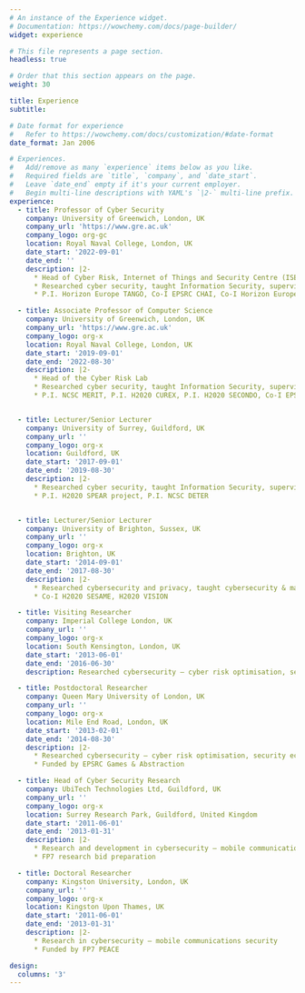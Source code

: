 ```yaml
---
# An instance of the Experience widget.
# Documentation: https://wowchemy.com/docs/page-builder/
widget: experience

# This file represents a page section.
headless: true

# Order that this section appears on the page.
weight: 30

title: Experience
subtitle:

# Date format for experience
#   Refer to https://wowchemy.com/docs/customization/#date-format
date_format: Jan 2006

# Experiences.
#   Add/remove as many `experience` items below as you like.
#   Required fields are `title`, `company`, and `date_start`.
#   Leave `date_end` empty if it's your current employer.
#   Begin multi-line descriptions with YAML's `|2-` multi-line prefix.
experience:
  - title: Professor of Cyber Security
    company: University of Greenwich, London, UK
    company_url: 'https://www.gre.ac.uk'
    company_logo: org-gc
    location: Royal Naval College, London, UK
    date_start: '2022-09-01'
    date_end: ''
    description: |2-
      * Head of Cyber Risk, Internet of Things and Security Centre (ISEC)
      * Researched cyber security, taught Information Security, supervised BSc & PhD
      * P.I. Horizon Europe TANGO, Co-I EPSRC CHAI, Co-I Horizon Europe SUN

  - title: Associate Professor of Computer Science
    company: University of Greenwich, London, UK
    company_url: 'https://www.gre.ac.uk'
    company_logo: org-x
    location: Royal Naval College, London, UK
    date_start: '2019-09-01'
    date_end: '2022-08-30'
    description: |2-
      * Head of the Cyber Risk Lab
      * Researched cyber security, taught Information Security, supervised BSc & PhD
      * P.I. NCSC MERIT, P.I. H2020 CUREX, P.I. H2020 SECONDO, Co-I EPSRC CHAI project


  - title: Lecturer/Senior Lecturer
    company: University of Surrey, Guildford, UK
    company_url: ''
    company_logo: org-x
    location: Guildford, UK
    date_start: '2017-09-01'
    date_end: '2019-08-30'
    description: |2-
      * Researched cyber security, taught Information Security, supervised BSc/MSc & PhD
      * P.I. H2020 SPEAR project, P.I. NCSC DETER


  - title: Lecturer/Senior Lecturer
    company: University of Brighton, Sussex, UK
    company_url: ''
    company_logo: org-x
    location: Brighton, UK
    date_start: '2014-09-01'
    date_end: '2017-08-30'
    description: |2-
      * Researched cybersecurity and privacy, taught cybersecurity & mathematics, supervised BSc/MSc & PhD
      * Co-I H2020 SESAME, H2020 VISION

  - title: Visiting Researcher
    company: Imperial College London, UK
    company_url: ''
    company_logo: org-x
    location: South Kensington, London, UK
    date_start: '2013-06-01'
    date_end: '2016-06-30'
    description: Researched cybersecurity – cyber risk optimisation, security economics

  - title: Postdoctoral Researcher
    company: Queen Mary University of London, UK
    company_url: ''
    company_logo: org-x
    location: Mile End Road, London, UK
    date_start: '2013-02-01'
    date_end: '2014-08-30'
    description: |2-
      * Researched cybersecurity – cyber risk optimisation, security economics
      * Funded by EPSRC Games & Abstraction

  - title: Head of Cyber Security Research
    company: UbiTech Technologies Ltd, Guildford, UK
    company_url: ''
    company_logo: org-x
    location: Surrey Research Park, Guildford, United Kingdom
    date_start: '2011-06-01'
    date_end: '2013-01-31'
    description: |2-
      * Research and development in cybersecurity – mobile communications security
      * FP7 research bid preparation

  - title: Doctoral Researcher
    company: Kingston University, London, UK
    company_url: ''
    company_logo: org-x
    location: Kingston Upon Thames, UK
    date_start: '2011-06-01'
    date_end: '2013-01-31'
    description: |2-
      * Research in cybersecurity – mobile communications security
      * Funded by FP7 PEACE

design:
  columns: '3'
---
```

